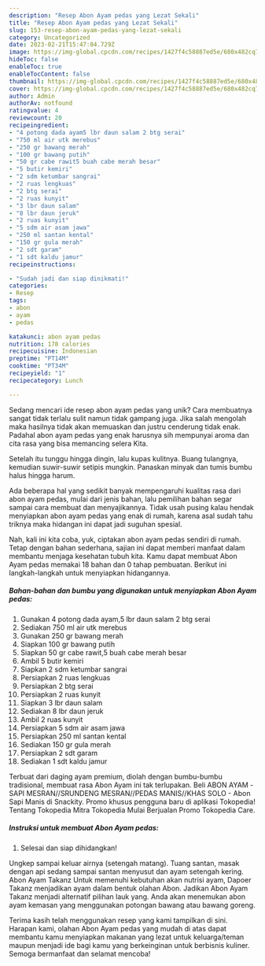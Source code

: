 ```yaml
---
description: "Resep Abon Ayam pedas yang Lezat Sekali"
title: "Resep Abon Ayam pedas yang Lezat Sekali"
slug: 153-resep-abon-ayam-pedas-yang-lezat-sekali
category: Uncategorized
date: 2023-02-21T15:47:04.729Z
image: https://img-global.cpcdn.com/recipes/1427f4c58887ed5e/680x482cq70/abon-ayam-pedas-foto-resep-utama.jpg
hideToc: false
enableToc: true
enableTocContent: false
thumbnail: https://img-global.cpcdn.com/recipes/1427f4c58887ed5e/680x482cq70/abon-ayam-pedas-foto-resep-utama.jpg
cover: https://img-global.cpcdn.com/recipes/1427f4c58887ed5e/680x482cq70/abon-ayam-pedas-foto-resep-utama.jpg
author: Admin
authorAv: notfound
ratingvalue: 4
reviewcount: 20
recipeingredient:
- "4 potong dada ayam5 lbr daun salam 2 btg serai"
- "750 ml air utk merebus"
- "250 gr bawang merah"
- "100 gr bawang putih"
- "50 gr cabe rawit5 buah cabe merah besar"
- "5 butir kemiri"
- "2 sdm ketumbar sangrai"
- "2 ruas lengkuas"
- "2 btg serai"
- "2 ruas kunyit"
- "3 lbr daun salam"
- "8 lbr daun jeruk"
- "2 ruas kunyit"
- "5 sdm air asam jawa"
- "250 ml santan kental"
- "150 gr gula merah"
- "2 sdt garam"
- "1 sdt kaldu jamur"
recipeinstructions:

- "Sudah jadi dan siap dinikmati!"
categories:
- Resep
tags:
- abon
- ayam
- pedas

katakunci: abon ayam pedas 
nutrition: 178 calories
recipecuisine: Indonesian
preptime: "PT14M"
cooktime: "PT34M"
recipeyield: "1"
recipecategory: Lunch

---
```





Sedang mencari ide resep abon ayam pedas yang unik? Cara membuatnya sangat tidak terlalu sulit namun tidak gampang juga. Jika salah mengolah maka hasilnya tidak akan memuaskan dan justru cenderung tidak enak. Padahal abon ayam pedas yang enak harusnya sih mempunyai aroma dan cita rasa yang bisa memancing selera Kita.





Setelah itu tunggu hingga dingin, lalu kupas kulitnya. Buang tulangnya, kemudian suwir-suwir setipis mungkin. Panaskan minyak dan tumis bumbu halus hingga harum.

Ada beberapa hal yang sedikit banyak mempengaruhi kualitas rasa dari abon ayam pedas, mulai dari jenis bahan, lalu pemilihan bahan segar sampai cara membuat dan menyajikannya. Tidak usah pusing kalau hendak menyiapkan abon ayam pedas yang enak di rumah, karena asal sudah tahu triknya maka hidangan ini dapat jadi suguhan spesial.






Nah, kali ini kita coba, yuk, ciptakan abon ayam pedas sendiri di rumah. Tetap dengan bahan sederhana, sajian ini dapat memberi manfaat dalam membantu menjaga kesehatan tubuh kita. Kamu dapat membuat Abon Ayam pedas memakai 18 bahan dan 0 tahap pembuatan. Berikut ini langkah-langkah untuk menyiapkan hidangannya.

<!--inarticleads1-->

##### Bahan-bahan dan bumbu yang digunakan untuk menyiapkan Abon Ayam pedas:

1. Gunakan 4 potong dada ayam,5 lbr daun salam 2 btg serai
1. Sediakan 750 ml air utk merebus
1. Gunakan 250 gr bawang merah
1. Siapkan 100 gr bawang putih
1. Siapkan 50 gr cabe rawit,5 buah cabe merah besar
1. Ambil 5 butir kemiri
1. Siapkan 2 sdm ketumbar sangrai
1. Persiapkan 2 ruas lengkuas
1. Persiapkan 2 btg serai
1. Persiapkan 2 ruas kunyit
1. Siapkan 3 lbr daun salam
1. Sediakan 8 lbr daun jeruk
1. Ambil 2 ruas kunyit
1. Persiapkan 5 sdm air asam jawa
1. Persiapkan 250 ml santan kental
1. Sediakan 150 gr gula merah
1. Persiapkan 2 sdt garam
1. Sediakan 1 sdt kaldu jamur


Terbuat dari daging ayam premium, diolah dengan bumbu-bumbu tradisional, membuat rasa Abon Ayam ini tak terlupakan. Beli ABON AYAM -SAPI MESRAN//SRUNDENG MESRAN//PEDAS MANIS//KHAS SOLO - Abon Sapi Manis di Snackity. Promo khusus pengguna baru di aplikasi Tokopedia! Tentang Tokopedia Mitra Tokopedia Mulai Berjualan Promo Tokopedia Care. 

<!--inarticleads2-->

##### Instruksi untuk membuat Abon Ayam pedas:


1. Selesai dan siap dihidangkan!

Ungkep sampai keluar airnya (setengah matang). Tuang santan, masak dengan api sedang sampai santan menyusut dan ayam setengah kering. Abon Ayam Takanz Untuk memenuhi kebutuhan akan nutrisi ayam, Dapoer Takanz menjadikan ayam dalam bentuk olahan Abon. Jadikan Abon Ayam Takanz menjadi alternatif pilihan lauk yang. Anda akan menemukan abon ayam kemasan yang menggunakan potongan bawang atau bawang goreng. 

Terima kasih telah menggunakan resep yang kami tampilkan di sini. Harapan kami, olahan Abon Ayam pedas yang mudah di atas dapat membantu kamu menyiapkan makanan yang lezat untuk keluarga/teman maupun menjadi ide bagi kamu yang berkeinginan untuk berbisnis kuliner. Semoga bermanfaat dan selamat mencoba!
